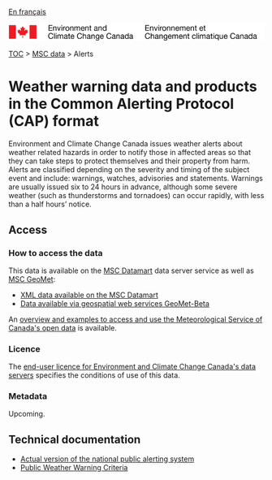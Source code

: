 [En français](readme_alerts_fr.md)

![ECCC logo](../../img_eccc-logo.png)

[TOC](../../readme_en.md) > [MSC data](../readme_en.md) > Alerts

# Weather warning data and products in the Common Alerting Protocol (CAP) format

Environment and Climate Change Canada issues weather alerts about weather related hazards in order to notify those in affected areas so that they can take steps to protect themselves and their property from harm. Alerts are classified depending on the severity and timing of the subject event and include: warnings, watches, advisories and statements. Warnings are usually issued six to 24 hours in advance, although some severe weather (such as thunderstorms and tornadoes) can occur rapidly, with less than a half hours’ notice.

## Access

### How to access the data

This data is available on the [MSC Datamart](../../msc-datamart/readme_en.md) data server service as well as [MSC GeoMet](../../msc-geomet/readme_en.md):

* [XML data available on the MSC Datamart](readme_alerts-datamart_en.md) 
* [Data available via geospatial web services GeoMet-Beta](../../msc-geomet/readme_en.md)

An [overview and examples to access and use the Meteorological Service of Canada's open data](../../usage/readme_en.md) is available.

### Licence

The [end-user licence for Environment and Climate Change Canada's data servers](../../licence/readme_en.md) specifies the conditions of use of this data.

### Metadata

Upcoming.

## Technical documentation

* [Actual version of the national public alerting system](https://www.publicsafety.gc.ca/cnt/mrgnc-mngmnt/mrgnc-prprdnss/npas/clf-lng-20-en.aspx)
* [Public Weather Warning Criteria](https://www.canada.ca/en/environment-climate-change/services/types-weather-forecasts-use/public/criteria-alerts.html) 
